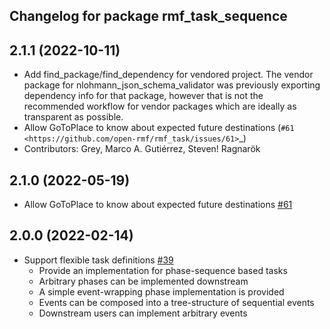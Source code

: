 ## Changelog for package rmf_task_sequence

2.1.1 (2022-10-11)
------------------
* Add find_package/find_dependency for vendored project.
  The vendor package for nlohmann_json_schema_validator was previously
  exporting dependency info for that package, however that is not the
  recommended workflow for vendor packages which are ideally as
  transparent as possible.
* Allow GoToPlace to know about expected future destinations (`#61 <https://github.com/open-rmf/rmf_task/issues/61>`_)
* Contributors: Grey, Marco A. Gutiérrez, Steven! Ragnarök

2.1.0 (2022-05-19)
------------------
*  Allow GoToPlace to know about expected future destinations [#61](https://github.com/open-rmf/rmf_task/pull/61)

2.0.0 (2022-02-14)
------------------
* Support flexible task definitions [#39](https://github.com/open-rmf/rmf_task/pull/39)
  * Provide an implementation for phase-sequence based tasks
  * Arbitrary phases can be implemented downstream
  * A simple event-wrapping phase implementation is provided
  * Events can be composed into a tree-structure of sequential events
  * Downstream users can implement arbitrary events
